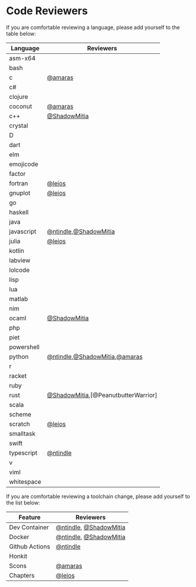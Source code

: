 # Code Reviewers

If you are comfortable reviewing a language, please add yourself to the table below:

[//]: # (To add yourself to the table, please add a link at the bottom of the article and reference yourself in the following format next to each language [@username]. If there are multiple usernames for a language, make sure to seperate them with commas)

Language | Reviewers
-|-
asm-x64 |
bash |
c | [@amaras]
c# |
clojure |
coconut | [@amaras]
c++ | [@ShadowMitia]
crystal |
D |
dart |
elm |
emojicode |
factor |
fortran | [@leios]
gnuplot | [@leios]
go |
haskell |
java |
javascript | [@ntindle],[@ShadowMitia]
julia | [@leios]
kotlin |
labview |
lolcode |
lisp |
lua |
matlab |
nim |
ocaml | [@ShadowMitia]
php |
piet |
powershell |
python | [@ntindle],[@ShadowMitia],[@amaras]
r |
racket |
ruby |
rust | [@ShadowMitia],[@PeanutbutterWarrior]
scala |
scheme |
scratch | [@leios]
smalltask |
swift |
typescript | [@ntindle]
v |
viml |
whitespace |

If you are comfortable reviewing a toolchain change, please add yourself to the list below:

Feature | Reviewers
-|-
Dev Container | [@ntindle], [@ShadowMitia]
Docker | [@ntindle], [@ShadowMitia]
Github Actions | [@ntindle]
Honkit |
Scons | [@amaras]
Chapters | [@leios]

[@leios]: https://github.com/leios
[@ntindle]: https://github.com/ntindle
[@amaras]: https://github.com/amaras
[@ShadowMitia]: https://github.com/ShadowMitia

